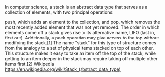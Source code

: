 In computer science, a stack is an abstract data type that serves as a collection of elements, with two principal operations:

push, which adds an element to the collection, and
pop, which removes the most recently added element that was not yet removed.
The order in which elements come off a stack gives rise to its alternative name, LIFO (last in, first out). Additionally, a peek operation may give access to the top without modifying the stack.[1] The name "stack" for this type of structure comes from the analogy to a set of physical items stacked on top of each other. This structure makes it easy to take an item off the top of the stack, while getting to an item deeper in the stack may require taking off multiple other items first.[2]
Wikipedia
https://en.wikipedia.org/wiki/Stack_(abstract_data_type)
